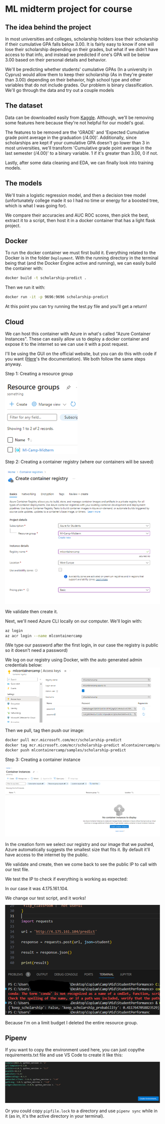 # ML midterm project for course

## The idea behind the project

In most universities and colleges, scholarship holders lose their scholarship if their cumulative GPA falls below 3.00. It is fairly easy to know if one will lose their scholarship depending on their grades, but what if we didn't have access to that info, and instead we predicted if one's GPA will be below 3.00 based on their personal details and behavior.  

We'll be predicting whether students' cumulative GPAs (In a university in Cyprus) would allow them to keep their scholarship (As in they're greater than 3.00) depending on their behavior, high school type and other variables that do not include grades. Our problem is binary classification. We'll go through the data and try out a couple models

## The dataset

Data can be downloaded easily from [Kaggle](https://www.kaggle.com/datasets/joebeachcapital/students-performance/data). Although, we'll be removing some features here because they're not helpful for our model's goal.

The features to be removed are the 'GRADE' and 'Expected Cumulative grade point average in the graduation (/4.00)'. Additionally, since scholarships are kept if your cumulative GPA doesn't go lower than 3 in most universities, we'll transform 'Cumulative grade point average in the last semester (/4.00)' to a binary variable. 1 if it's greater than 3.00, 0 if not.

Lastly, after some data cleaning and EDA, we can finally look into training models.

## The models

We'll train a logistic regression model, and then a decision tree model (unfortunately college made it so I had no time or energy for a boosted tree, which is what I was going for).

We compare their accuracies and AUC ROC scores, then pick the best, extract it to a script, then host it in a docker container that has a light flask project.

## Docker

To run the docker container we must first build it. Everything related to the Docker is in the folder `Deployment`. With the running directory in the terminal being that (and the Docker Engine active and running), we can easily build the container with:

```Bash
docker build -t scholarship-predict .
```

Then we run it with:

```Bash
docker run -it -p 9696:9696 scholarship-predict
```

At this point you can try running the test.py file and you'll get a return!

## Cloud

We can host this container with Azure in what's called "Azure Container Instances". These can easily allow us to deploy a docker container and expose it to the internet so we can use it with a post request.

I'll be using the GUI on the official website, but you can do this with code if you want ([Here](https://learn.microsoft.com/en-us/azure/container-instances/container-instances-tutorial-prepare-app)'s the documentation). We both follow the same steps anyway.

Step 1: Creating a resource group

![Using the create button on top, filling the form, we can see a resource group named "ml-camp-midterm"](image.png)

Step 2: Creating a container registry (where our containers will be saved)

![Alt text](image-2.png)

We validate then create it.

Next, we'll need Azure CLI locally on our computer. We'll login with:

```Bash
az login
az acr login --name mlcontainercamp
```

(We type our password after the first login, in our case the registry is public so it doesn't need a password)

We log on our registry using Docker, with the auto generated admin credentials below:
![admin creds](image-3.png)

Then we pull, tag then push our image:

```Bash
docker pull mcr.microsoft.com/mcr/scholarship-predict
docker tag mcr.microsoft.com/mcr/scholarship-predict mlcontainercamp/samples/scholarship-predict
docker push mlcontainercamp/samples/scholarship-predict
```

Step 3: Creating a container instance

![Interface for container instances when you have none](image-1.png)

In the creation form we select our registry and our image that we pushed, Azure automatically suggests the smallest size that fits it. By default it'll have access to the internet by the public.

We validate and create, then we come back to see the public IP to call with our test file.

We test the IP to check if everything is working as expected:

In our case it was 4.175.161.104.

We change our test script, and it works!

![Screenshot of our IP working](image-4.png)

Because I'm on a limit budget I deleted the entire resource group.

## Pipenv

If you want to copy the environment used here, you can just copythe requirements.txt file and use VS Code to create it like this:

![VS Code "create env" button](image-5.png)

Or you could copy `pipfile.lock` to a directory and use `pipenv sync` while in it (as in, it's the active directory in your terminal).
